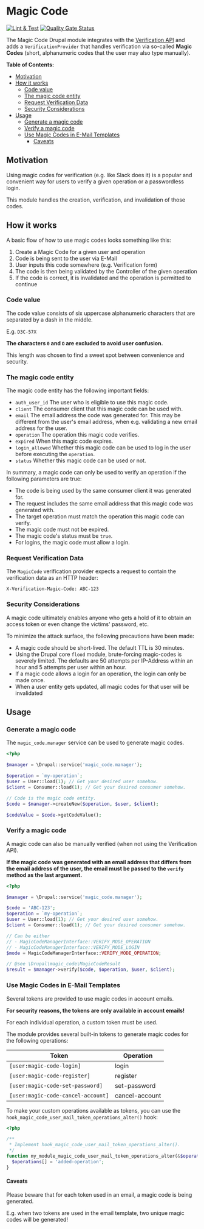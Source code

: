 # Magic Code

[![Lint & Test](https://github.com/wunderwerkio/drupal-magic-code/actions/workflows/main.yml/badge.svg)](https://github.com/wunderwerkio/drupal-magic-code/actions/workflows/main.yml)
[![Quality Gate Status](https://sonarcloud.io/api/project_badges/measure?project=wunderwerkio_drupal-magic-code&metric=alert_status)](https://sonarcloud.io/summary/new_code?id=wunderwerkio_drupal-magic-code)

The Magic Code Drupal module integrates with the [Verification API](https://github.com/wunderwerkio/drupal-verification) and adds a `VerificationProvider` that handles verification via so-called **Magic Codes** (short, alphanumeric codes that the user may also type manually).

**Table of Contents:**

- [Motivation](#motivation)
- [How it works](#how-it-works)
  - [Code value](#code-value)
  - [The magic code entity](#the-magic-code-entity)
  - [Request Verification Data](#request-verification-data)
  - [Security Considerations](#security-considerations)
- [Usage](#usage)
  - [Generate a magic code](#generate-a-magic-code)
  - [Verify a magic code](#verify-a-magic-code)
  - [Use Magic Codes in E-Mail Templates](#use-magic-codes-in-e-mail-templates)
    - [Caveats](#caveats)

## Motivation

Using magic codes for verification (e.g. like Slack does it) is a popular and convenient way for users to verify a given operation or a passwordless login.

This module handles the creation, verification, and invalidation of those codes.

## How it works

A basic flow of how to use magic codes looks something like this:

1. Create a Magic Code for a given user and operation
2. Code is being sent to the user via E-Mail
3. User inputs this code somewhere (e.g. Verification form)
4. The code is then being validated by the Controller of the given operation
5. If the code is correct, it is invalidated and the operation is permitted to continue

### Code value

The code value consists of six uppercase alphanumeric characters that are separated by a dash in the middle.

E.g. `D3C-57X`

**The characters `0` and `O` are excluded to avoid user confusion.**

This length was chosen to find a sweet spot between convenience and security.

### The magic code entity

The magic code entity has the following important fields:

- `auth_user_id` The user who is eligible to use this magic code.
- `client` The consumer client that this magic code can be used with.
- `email` The email address the code was generated for. This may be different from the user's email address, when e.g. validating a new email address for the user.
- `operation` The operation this magic code verifies.
- `expired` When this magic code expires.
- `login_allowed` Whether this magic code can be used to log in the user before executing the `operation`.
- `status` Whether this magic code can be used or not.

In summary, a magic code can only be used to verify an operation if the following parameters are true:

- The code is being used by the same consumer client it was generated for.
- The request includes the same email address that this magic code was generated with.
- The target operation must match the operation this magic code can verify.
- The magic code must not be expired.
- The magic code's status must be `true`.
- For logins, the magic code must allow a login.

### Request Verification Data

The `MagicCode` verification provider expects a request to contain the verification data as an HTTP header:

`X-Verification-Magic-Code: ABC-123`

### Security Considerations

A magic code ultimately enables anyone who gets a hold of it to obtain an access token or even change the victims' password, etc.

To minimize the attack surface, the following precautions have been made:

- A magic code should be short-lived. The default TTL is 30 minutes.
- Using the Drupal core `flood` module, brute-forcing magic-codes is severely limited.
  The defaults are 50 attempts per IP-Address within an hour and 5 attempts per user within an hour.
- If a magic code allows a login for an operation, the login can only be made once.
- When a user entity gets updated, all magic codes for that user will be invalidated

## Usage

### Generate a magic code

The `magic_code.manager` service can be used to generate magic codes.

```php
<?php

$manager = \Drupal::service('magic_code.manager');

$operation = `my-operation`;
$user = User::load(1); // Get your desired user somehow.
$client = Consumer::load(1); // Get your desired consumer somehow.

// Code is the magic code entity.
$code = $manager->createNew($operation, $user, $client);

$codeValue = $code->getCodeValue();
```

### Verify a magic code

A magic code can also be manually verified (when not using the Verification API).

**If the magic code was generated with an email address that differs from the email address of the user, the email must be passed to the `verify` method as the last argument.**

```php
<?php

$manager = \Drupal::service('magic_code.manager');

$code = 'ABC-123';
$operation = `my-operation`;
$user = User::load(1); // Get your desired user somehow.
$client = Consumer::load(1); // Get your desired consumer somehow.

// Can be either
// - MagicCodeManagerInterface::VERIFY_MODE_OPERATION
// - MagicCodeManagerInterface::VERIFY_MODE_LOGIN
$mode = MagicCodeManagerInterface::VERIFY_MODE_OPERATION;

// @see \Drupal\magic_code\MagicCodeResult
$result = $manager->verify($code, $operation, $user, $client);
```

### Use Magic Codes in E-Mail Templates

Several tokens are provided to use magic codes in account emails.

**For security reasons, the tokens are only available in account emails!**

For each individual operation, a custom token must be used.

The module provides several built-in tokens to generate magic codes for the following operations:

|Token|Operation|
|-|-|
|`[user:magic-code-login]`|login|
|`[user:magic-code-register]`|register|
|`[user:magic-code-set-password]`|set-password|
|`[user:magic-code-cancel-account]`|cancel-account|

To make your custom operations available as tokens, you can use the `hook_magic_code_user_mail_token_operations_alter()` hook:

```php
<?php

/**
 * Implement hook_magic_code_user_mail_token_operations_alter().
 */
function my_module_magic_code_user_mail_token_operations_alter(&$operations) {
  $operations[] = 'added-operation';
}
```

#### Caveats

Please beware that for each token used in an email, a magic code is being generated.

E.g. when two tokens are used in the email template, two unique magic codes will be generated!
